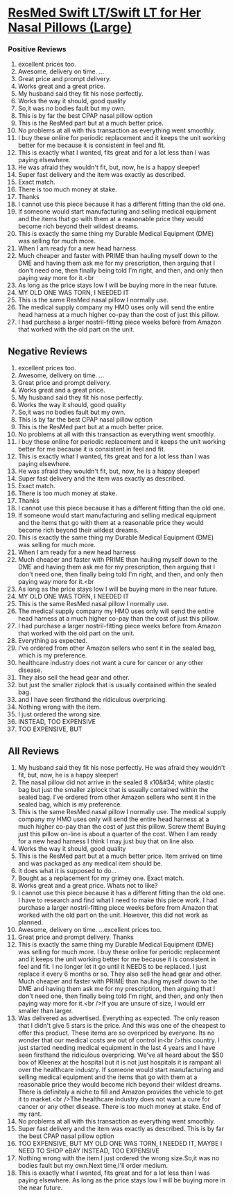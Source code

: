 # [ResMed Swift LT/Swift LT for Her Nasal Pillows (Large)](https://products.checkmycream.com/products/ResMed-Swift-LTSwift-LT-for-Her-Nasal-Pillows-(Large).html)

### Positive Reviews

<ol>
      <li>excellent prices too.</li>
      <li>Awesome, delivery on time. ...</li>
      <li>Great price and prompt delivery.</li>
      <li>Works great and a great price.</li>
      <li>My husband said they fit his nose perfectly.  </li>
      <li>Works the way it should, good quality</li>
      <li>So,it was no bodies fault but my own.</li>
      <li>This is by far the best CPAP nasal pillow option</li>
      <li>This is the ResMed part but at a much better price.</li>
      <li>No problems at all with this transaction as everything went smoothly.</li>
      <li>I buy these online for periodic replacement and it keeps the unit working better for me because it is consistent in feel and fit.</li>
      <li>This is exactly what I wanted, fits great and for a lot less than I was paying elsewhere.  </li>
      <li>He was afraid they wouldn&#x27;t fit, but, now, he is a happy sleeper!</li>
      <li>Super fast delivery and the item was exactly as described.</li>
      <li>Exact match.</li>
      <li>There is too much money at stake.  </li>
      <li>Thanks</li>
      <li>I cannot use this piece because it has a different  fitting than the old one.</li>
      <li>If someone would start manufacturing and selling medical equipment and the items that go with them at a reasonable price they would become rich beyond their wildest dreams.  </li>
      <li>This is exactly the same thing my Durable Medical Equipment (DME) was selling for much more.</li>
      <li>When I am ready for a new head harness</li>
      <li>Much cheaper and faster with PRIME than hauling myself down to the DME and having them ask me for my prescription, then arguing that I don&#x27;t need one, then finally being told I&#x27;m right, and then, and only then paying way more for it.&lt;br</li>
      <li>As long as the price stays low I will be buying more in the near future.</li>
      <li>MY OLD ONE WAS TORN, I NEEDED IT</li>
      <li>This is the same ResMed nasal pillow I normally use.</li>
      <li>The medical supply company my HMO uses only will send the entire head harness at a much higher co-pay than the cost of just this pillow.</li>
      <li>I had purchase a larger nostril-fitting piece weeks before from Amazon that worked with the old part on the unit.</li>
</ol>


<h2>Negative Reviews</h2>
<ol>
<li> excellent prices too.</li>
<li> Awesome, delivery on time. ...</li>
<li> Great price and prompt delivery.</li>
<li> Works great and a great price.</li>
<li> My husband said they fit his nose perfectly.  </li>
<li> Works the way it should, good quality</li>
<li> So,it was no bodies fault but my own.</li>
<li> This is by far the best CPAP nasal pillow option</li>
<li> This is the ResMed part but at a much better price.</li>
<li> No problems at all with this transaction as everything went smoothly.</li>
<li> I buy these online for periodic replacement and it keeps the unit working better for me because it is consistent in feel and fit.</li>
<li> This is exactly what I wanted, fits great and for a lot less than I was paying elsewhere.  </li>
<li> He was afraid they wouldn&#x27;t fit, but, now, he is a happy sleeper!</li>
<li> Super fast delivery and the item was exactly as described.</li>
<li> Exact match.</li>
<li> There is too much money at stake.  </li>
<li> Thanks</li>
<li> I cannot use this piece because it has a different  fitting than the old one.</li>
<li> If someone would start manufacturing and selling medical equipment and the items that go with them at a reasonable price they would become rich beyond their wildest dreams.  </li>
<li> This is exactly the same thing my Durable Medical Equipment (DME) was selling for much more.</li>
<li> When I am ready for a new head harness</li>
<li> Much cheaper and faster with PRIME than hauling myself down to the DME and having them ask me for my prescription, then arguing that I don&#x27;t need one, then finally being told I&#x27;m right, and then, and only then paying way more for it.&lt;br</li>
<li> As long as the price stays low I will be buying more in the near future.</li>
<li> MY OLD ONE WAS TORN, I NEEDED IT</li>
<li> This is the same ResMed nasal pillow I normally use.</li>
<li> The medical supply company my HMO uses only will send the entire head harness at a much higher co-pay than the cost of just this pillow.</li>
<li> I had purchase a larger nostril-fitting piece weeks before from Amazon that worked with the old part on the unit.</li>
<li> Everything as expected.  </li>
<li> I&#x27;ve ordered from other Amazon  sellers who sent it in the sealed bag, which is my preference.</li>
<li> healthcare industry does not want a cure for cancer or any other disease.  </li>
<li> They also sell the head gear and other.</li>
<li> but  just the  smaller ziplock that is usually contained within the sealed bag.  </li>
<li> and I have seen firsthand the ridiculous overpricing.  </li>
<li> Nothing wrong with the item.</li>
<li> I just ordered the wrong size.</li>
<li> INSTEAD, TOO EXPENSIVE</li>
<li> TOO EXPENSIVE, BUT</li>
</ol>

<h2>All Reviews</h2>

<ol>
    <li> My husband said they fit his nose perfectly.  He was afraid they wouldn&#x27;t fit, but, now, he is a happy sleeper!</li>
    <li> The nasal pillow did not arrive in the sealed 8 x10&amp;#34; white plastic bag but  just the  smaller ziplock that is usually contained within the sealed bag.  I&#x27;ve ordered from other Amazon  sellers who sent it in the sealed bag, which is my preference.</li>
    <li> This is the same ResMed nasal pillow I normally use. The medical supply company my HMO uses only will send the entire head harness at a much higher co-pay than the cost of just this pillow. Screw them! Buying just this pillow on-line is about a quarter of the cost. When I am ready for a new head harness I think I may just buy that on line also.</li>
    <li> Works the way it should, good quality</li>
    <li> This is the ResMed part but at a much better price. Item arrived on time and was packaged as any medical item should be.</li>
    <li> It does what it is supposed to do...</li>
    <li> Bought as a replacement for my grimey one. Exact match.</li>
    <li> Works great and a great price. Whats not to like?</li>
    <li> I cannot use this piece because it has a different  fitting than the old one. I have to research and find what I need to make this piece work. I had purchase a larger nostril-fitting piece weeks before from Amazon that worked with the old part on the unit. However, this did not work as planned.</li>
    <li> Awesome, delivery on time. ...excellent prices too.</li>
    <li> Great price and prompt delivery. Thanks</li>
    <li> This is exactly the same thing my Durable Medical Equipment (DME) was selling for much more. I buy these online for periodic replacement and it keeps the unit working better for me because it is consistent in feel and fit. I no longer let it go until it NEEDS to be replaced. I just replace it every 6 months or so. They also sell the head gear and other. Much cheaper and faster with PRIME than hauling myself down to the DME and having them ask me for my prescription, then arguing that I don&#x27;t need one, then finally being told I&#x27;m right, and then, and only then paying way more for it.&lt;br /&gt;If you are unsure of size, I would err smaller than larger.</li>
    <li> Was delivered as advertised.  Everything as expected.  The only reason that I didn&#x27;t give 5 stars is the price.  And this was one of the cheapest to offer this product.  These items are so overpriced by everyone.  Its no wonder that our medical costs are out of control in&lt;br /&gt;this country.  I just started needing medical equipment in the last 4 years and I have seen firsthand the ridiculous overpricing.  We&#x27;ve all heard about the $50 box of Kleenex at the hospital but it is not just hospitals it is rampant all over the healthcare industry.  If someone would start manufacturing and selling medical equipment and the items that go with them at a reasonable price they would become rich beyond their wildest dreams.  There is definitely a niche to fill and Amazon provides the vehicle to get it to market.&lt;br /&gt;The healthcare industry does not want a cure for cancer or any other disease.  There is too much money at stake.  End of my rant.</li>
    <li> No problems at all with this transaction as everything went smoothly.</li>
    <li> Super fast delivery and the item was exactly as described. This is by far the best CPAP nasal pillow option</li>
    <li> TOO EXPENSIVE, BUT MY OLD ONE WAS TORN, I NEEDED IT, MAYBE I NEED TO SHOP eBAY INSTEAD, TOO EXPENSIVE</li>
    <li> Nothing wrong with the item.I just ordered the wrong size.So,it was no bodies fault but my own.Next time,I&#x27;ll order medium.</li>
    <li> This is exactly what I wanted, fits great and for a lot less than I was paying elsewhere.  As long as the price stays low I will be buying more in the near future.</li>
</ol>




